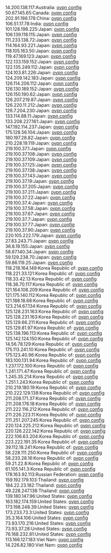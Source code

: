 14.200.138.117:Australia: [ovpn config](vpn/14_200_138_117.ovpn)  
50.67.145.65:Canada: [ovpn config](vpn/50_67_145_65.ovpn)  
202.91.186.178:China: [ovpn config](vpn/202_91_186_178.ovpn)  
106.51.17.78:India: [ovpn config](vpn/106_51_17_78.ovpn)  
101.128.198.225:Japan: [ovpn config](vpn/101_128_198_225.ovpn)  
106.139.118.115:Japan: [ovpn config](vpn/106_139_118_115.ovpn)  
111.233.138.72:Japan: [ovpn config](vpn/111_233_138_72.ovpn)  
114.164.93.221:Japan: [ovpn config](vpn/114_164_93_221.ovpn)  
118.105.163.50:Japan: [ovpn config](vpn/118_105_163_50.ovpn)  
119.47.169.123:Japan: [ovpn config](vpn/119_47_169_123.ovpn)  
122.133.159.152:Japan: [ovpn config](vpn/122_133_159_152.ovpn)  
122.135.249.112:Japan: [ovpn config](vpn/122_135_249_112.ovpn)  
124.103.81.226:Japan: [ovpn config](vpn/124_103_81_226.ovpn)  
124.209.142.183:Japan: [ovpn config](vpn/124_209_142_183.ovpn)  
126.114.206.112:Japan: [ovpn config](vpn/126_114_206_112.ovpn)  
126.130.189.152:Japan: [ovpn config](vpn/126_130_189_152.ovpn)  
126.150.190.62:Japan: [ovpn config](vpn/126_150_190_62.ovpn)  
126.207.219.87:Japan: [ovpn config](vpn/126_207_219_87.ovpn)  
126.220.11.212:Japan: [ovpn config](vpn/126_220_11_212.ovpn)  
126.7.204.230:Japan: [ovpn config](vpn/126_7_204_230.ovpn)  
133.114.88.11:Japan: [ovpn config](vpn/133_114_88_11.ovpn)  
133.208.227.161:Japan: [ovpn config](vpn/133_208_227_161.ovpn)  
147.192.114.237:Japan: [ovpn config](vpn/147_192_114_237.ovpn)  
175.128.56.104:Japan: [ovpn config](vpn/175_128_56_104.ovpn)  
180.197.28.82:Japan: [ovpn config](vpn/180_197_28_82.ovpn)  
210.228.19.119:Japan: [ovpn config](vpn/210_228_19_119.ovpn)  
219.100.37.1:Japan: [ovpn config](vpn/219_100_37_1.ovpn)  
219.100.37.108:Japan: [ovpn config](vpn/219_100_37_108.ovpn)  
219.100.37.109:Japan: [ovpn config](vpn/219_100_37_109.ovpn)  
219.100.37.125:Japan: [ovpn config](vpn/219_100_37_125.ovpn)  
219.100.37.138:Japan: [ovpn config](vpn/219_100_37_138.ovpn)  
219.100.37.143:Japan: [ovpn config](vpn/219_100_37_143.ovpn)  
219.100.37.19:Japan: [ovpn config](vpn/219_100_37_19.ovpn)  
219.100.37.205:Japan: [ovpn config](vpn/219_100_37_205.ovpn)  
219.100.37.211:Japan: [ovpn config](vpn/219_100_37_211.ovpn)  
219.100.37.22:Japan: [ovpn config](vpn/219_100_37_22.ovpn)  
219.100.37.4:Japan: [ovpn config](vpn/219_100_37_4.ovpn)  
219.100.37.58:Japan: [ovpn config](vpn/219_100_37_58.ovpn)  
219.100.37.67:Japan: [ovpn config](vpn/219_100_37_67.ovpn)  
219.100.37.7:Japan: [ovpn config](vpn/219_100_37_7.ovpn)  
219.100.37.77:Japan: [ovpn config](vpn/219_100_37_77.ovpn)  
219.100.37.90:Japan: [ovpn config](vpn/219_100_37_90.ovpn)  
220.105.222.179:Japan: [ovpn config](vpn/220_105_222_179.ovpn)  
27.83.243.71:Japan: [ovpn config](vpn/27_83_243_71.ovpn)  
36.8.19.155:Japan: [ovpn config](vpn/36_8_19_155.ovpn)  
58.87.140.34:Japan: [ovpn config](vpn/58_87_140_34.ovpn)  
59.129.238.70:Japan: [ovpn config](vpn/59_129_238_70.ovpn)  
59.86.119.25:Japan: [ovpn config](vpn/59_86_119_25.ovpn)  
118.218.164.149:Korea Republic of: [ovpn config](vpn/118_218_164_149.ovpn)  
118.221.33.121:Korea Republic of: [ovpn config](vpn/118_221_33_121.ovpn)  
118.33.42.13:Korea Republic of: [ovpn config](vpn/118_33_42_13.ovpn)  
118.36.70.117:Korea Republic of: [ovpn config](vpn/118_36_70_117.ovpn)  
121.164.108.209:Korea Republic of: [ovpn config](vpn/121_164_108_209.ovpn)  
121.175.140.112:Korea Republic of: [ovpn config](vpn/121_175_140_112.ovpn)  
121.188.18.68:Korea Republic of: [ovpn config](vpn/121_188_18_68.ovpn)  
123.214.67.134:Korea Republic of: [ovpn config](vpn/123_214_67_134.ovpn)  
125.128.231.163:Korea Republic of: [ovpn config](vpn/125_128_231_163.ovpn)  
125.128.231.163:Korea Republic of: [ovpn config](vpn/125_128_231_163.ovpn)  
125.129.66.211:Korea Republic of: [ovpn config](vpn/125_129_66_211.ovpn)  
125.129.81.97:Korea Republic of: [ovpn config](vpn/125_129_81_97.ovpn)  
125.138.196.113:Korea Republic of: [ovpn config](vpn/125_138_196_113.ovpn)  
125.142.124.150:Korea Republic of: [ovpn config](vpn/125_142_124_150.ovpn)  
14.56.78.129:Korea Republic of: [ovpn config](vpn/14_56_78_129.ovpn)  
175.113.241.10:Korea Republic of: [ovpn config](vpn/175_113_241_10.ovpn)  
175.123.40.96:Korea Republic of: [ovpn config](vpn/175_123_40_96.ovpn)  
183.100.131.94:Korea Republic of: [ovpn config](vpn/183_100_131_94.ovpn)  
1.237.172.100:Korea Republic of: [ovpn config](vpn/1_237_172_100.ovpn)  
1.241.171.47:Korea Republic of: [ovpn config](vpn/1_241_171_47.ovpn)  
1.245.35.214:Korea Republic of: [ovpn config](vpn/1_245_35_214.ovpn)  
1.251.1.243:Korea Republic of: [ovpn config](vpn/1_251_1_243.ovpn)  
210.219.180.19:Korea Republic of: [ovpn config](vpn/210_219_180_19.ovpn)  
210.222.129.138:Korea Republic of: [ovpn config](vpn/210_222_129_138.ovpn)  
211.208.171.37:Korea Republic of: [ovpn config](vpn/211_208_171_37.ovpn)  
211.208.176.18:Korea Republic of: [ovpn config](vpn/211_208_176_18.ovpn)  
211.222.116.212:Korea Republic of: [ovpn config](vpn/211_222_116_212.ovpn)  
211.226.223.11:Korea Republic of: [ovpn config](vpn/211_226_223_11.ovpn)  
211.251.207.245:Korea Republic of: [ovpn config](vpn/211_251_207_245.ovpn)  
220.124.225.212:Korea Republic of: [ovpn config](vpn/220_124_225_212.ovpn)  
220.126.222.142:Korea Republic of: [ovpn config](vpn/220_126_222_142.ovpn)  
222.106.63.204:Korea Republic of: [ovpn config](vpn/222_106_63_204.ovpn)  
223.222.191.35:Korea Republic of: [ovpn config](vpn/223_222_191_35.ovpn)  
39.112.18.241:Korea Republic of: [ovpn config](vpn/39_112_18_241.ovpn)  
58.228.111.250:Korea Republic of: [ovpn config](vpn/58_228_111_250.ovpn)  
58.233.28.16:Korea Republic of: [ovpn config](vpn/58_233_28_16.ovpn)  
59.21.22.8:Korea Republic of: [ovpn config](vpn/59_21_22_8.ovpn)  
61.105.141.3:Korea Republic of: [ovpn config](vpn/61_105_141_3.ovpn)  
178.163.92.113:Russian Federation: [ovpn config](vpn/178_163_92_113.ovpn)  
159.192.179.103:Thailand: [ovpn config](vpn/159_192_179_103.ovpn)  
184.22.23.182:Thailand: [ovpn config](vpn/184_22_23_182.ovpn)  
49.228.247.138:Thailand: [ovpn config](vpn/49_228_247_138.ovpn)  
139.180.147.96:United States: [ovpn config](vpn/139_180_147_96.ovpn)  
163.182.174.159:United States: [ovpn config](vpn/163_182_174_159.ovpn)  
173.198.248.39:United States: [ovpn config](vpn/173_198_248_39.ovpn)  
173.233.73.3:United States: [ovpn config](vpn/173_233_73_3.ovpn)  
35.3.164.106:United States: [ovpn config](vpn/35_3_164_106.ovpn)  
73.93.170.216:United States: [ovpn config](vpn/73_93_170_216.ovpn)  
73.93.37.28:United States: [ovpn config](vpn/73_93_37_28.ovpn)  
76.168.232.81:United States: [ovpn config](vpn/76_168_232_81.ovpn)  
113.166.127.183:Viet Nam: [ovpn config](vpn/113_166_127_183.ovpn)  
14.226.82.180:Viet Nam: [ovpn config](vpn/14_226_82_180.ovpn)  
